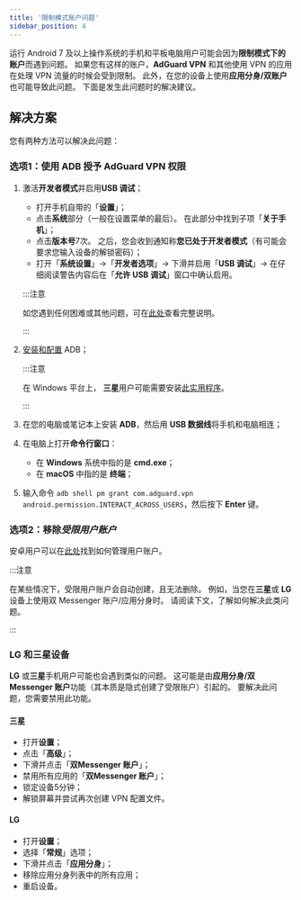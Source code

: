 ```yaml
---
title: '限制模式账户问题'
sidebar_position: 4
---
```


运行 Android 7 及以上操作系统的手机和平板电脑用户可能会因为**限制模式下的账户**而遇到问题。 如果您有这样的账户，**AdGuard VPN** 和其他使用 VPN 的应用在处理 VPN 流量的时候会受到限制。 此外，在您的设备上使用**应用分身/双账户**也可能导致此问题。 下面是发生此问题时的解决建议。

## 解决方案

您有两种方法可以解决此问题：

### 选项1：使用 ADB 授予 AdGuard VPN 权限

1. 激活**开发者模式**并启用**USB 调试**；

    - 打开手机自带的「**设置**」；
    - 点击**系统**部分（一般在设置菜单的最后）。 在此部分中找到子项「**关于手机**」；
    - 点击**版本号**7次。 之后，您会收到通知称**您已处于开发者模式**（有可能会要求您输入设备的解锁密码）；
    - 打开「**系统设置**」→「**开发者选项**」→ 下滑并启用「**USB 调试**」→ 在仔细阅读警告内容后在「**允许 USB 调试**」窗口中确认启用。

    :::注意

    如您遇到任何困难或其他问题，可在[此处](https://developer.android.com/studio/debug/dev-options)查看完整说明。

    :::

1. [安装和配置](https://www.xda-developers.com/install-adb-windows-macos-linux/) ADB；

    :::注意

    在 Windows 平台上， **三星**用户可能需要安装[此实用程序](https://developer.samsung.com/mobile/android-usb-driver.html)。

    :::

1. 在您的电脑或笔记本上安装 **ADB**，然后用 **USB 数据线**将手机和电脑相连；

1. 在电脑上打开**命令行窗口**：

    - 在 **Windows** 系统中指的是 **cmd.exe**；
    - 在 **macOS** 中指的是 **终端**；

1. 输入命令 `adb shell pm grant com.adguard.vpn android.permission.INTERACT_ACROSS_USERS`，然后按下 **Enter** 键。

### 选项2：移除*受限用户账户*

安卓用户可以在[此处](https://support.google.com/a/answer/6223444?hl=en)找到如何管理用户账户。

:::注意

在某些情况下，受限用户账户会自动创建，且无法删除。 例如，当您在**三星**或 **LG** 设备上使用双 Messenger 账户/应用分身时。 请阅读下文，了解如何解决此类问题。

:::

### LG 和三星设备

**LG** 或**三星**手机用户可能也会遇到类似的问题。 这可能是由**应用分身/双 Messenger 账户**功能（其本质是隐式创建了受限账户）引起的。 要解决此问题，您需要禁用此功能。

#### 三星

- 打开**设置**；
- 点击「**高级**」；
- 下滑并点击「**双Messenger 账户**」；
- 禁用所有应用的「**双Messenger 账户**」；
- 锁定设备5分钟；
- 解锁屏幕并尝试再次创建 VPN 配置文件。

#### LG

- 打开**设置**；
- 选择「**常规**」选项；
- 下滑并点击「**应用分身**」；
- 移除应用分身列表中的所有应用；
- 重启设备。

